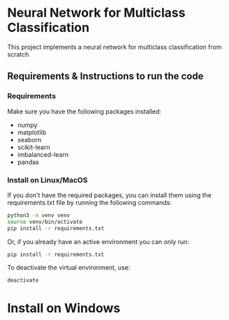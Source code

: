 # Neural Network for Multiclass Classification 
This project implements a neural network for multiclass classification from scratch

## Requirements & Instructions to run the code
### Requirements
Make sure you have the following packages installed:
- numpy
- matplotlib
- seaborn
- scikit-learn
- imbalanced-learn
- pandas

### Install on Linux/MacOS
If you don't have the required packages, you can install them using the requirements.txt file by running the following commands:

```sh
python3 -m venv venv
source venv/bin/activate
pip install -r requirements.txt
```
Or, if you already have an active environment you can only run:
```sh
pip install -r requirements.txt
```

To deactivate the virtual environment, use:
```sh
deactivate
```

# Install on Windows 
